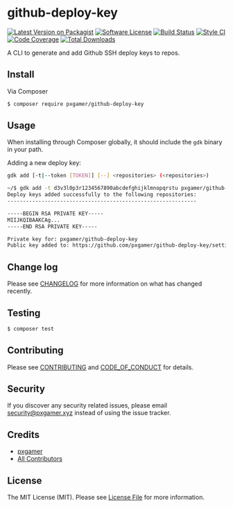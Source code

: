# github-deploy-key

[![Latest Version on Packagist][ico-version]][link-packagist]
[![Software License][ico-license]](LICENSE.md)
[![Build Status][ico-travis]][link-travis]
[![Style CI][ico-styleci]][link-styleci]
[![Code Coverage][ico-code-quality]][link-code-quality]
[![Total Downloads][ico-downloads]][link-downloads]

A CLI to generate and add Github SSH deploy keys to repos.

## Install

Via Composer

```bash
$ composer require pxgamer/github-deploy-key
```

## Usage

When installing through Composer globally, it should include the `gdk` binary in your path.

Adding a new deploy key:

```bash
gdk add [-t|--token [TOKEN]] [--] <repositories> (<repositories>)
```

```bash
~/$ gdk add -t d3v3l0p3r1234567890abcdefghijklmnopqrstu pxgamer/github-deploy-key
Deploy keys added successfully to the following repositories:
-------------------------------------------------------------

-----BEGIN RSA PRIVATE KEY-----
MIIJKQIBAAKCAg...
-----END RSA PRIVATE KEY-----

Private key for: pxgamer/github-deploy-key
Public key added to: https://github.com/pxgamer/github-deploy-key/settings/keys
```

## Change log

Please see [CHANGELOG](CHANGELOG.md) for more information on what has changed recently.

## Testing

```bash
$ composer test
```

## Contributing

Please see [CONTRIBUTING](CONTRIBUTING.md) and [CODE_OF_CONDUCT](CODE_OF_CONDUCT.md) for details.

## Security

If you discover any security related issues, please email security@pxgamer.xyz instead of using the issue tracker.

## Credits

- [pxgamer][link-author]
- [All Contributors][link-contributors]

## License

The MIT License (MIT). Please see [License File](LICENSE.md) for more information.

[ico-version]: https://img.shields.io/packagist/v/pxgamer/github-deploy-key.svg?style=flat-square
[ico-license]: https://img.shields.io/badge/license-MIT-brightgreen.svg?style=flat-square
[ico-travis]: https://img.shields.io/travis/pxgamer/github-deploy-key/master.svg?style=flat-square
[ico-styleci]: https://styleci.io/repos/99626291/shield
[ico-code-quality]: https://img.shields.io/codecov/c/github/pxgamer/github-deploy-key.svg?style=flat-square
[ico-downloads]: https://img.shields.io/packagist/dt/pxgamer/github-deploy-key.svg?style=flat-square

[link-packagist]: https://packagist.org/packages/pxgamer/github-deploy-key
[link-travis]: https://travis-ci.org/pxgamer/github-deploy-key
[link-styleci]: https://styleci.io/repos/99626291
[link-code-quality]: https://codecov.io/gh/pxgamer/github-deploy-key
[link-downloads]: https://packagist.org/packages/pxgamer/github-deploy-key
[link-author]: https://github.com/pxgamer
[link-contributors]: ../../contributors
